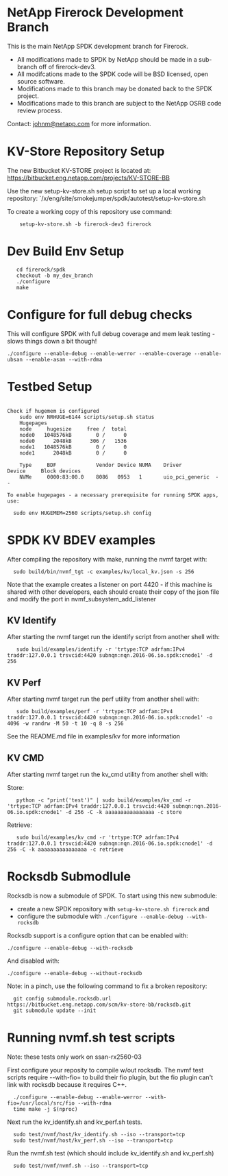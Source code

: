 # NetApp Firerock Development Branch

This is the main NetApp SPDK development branch for Firerock.

  - All modifications made to SPDK by NetApp should be made in a sub-branch off of firerock-dev3.
  - All modifcations made to the SPDK code will be BSD licensed, open source software.
  - Modifications made to this branch may be donated back to the SPDK project.
  - Modifications made to this branch are subject to the NetApp OSRB code review process.

Contact: johnm@netapp.com for more information.

# KV-Store Repository Setup

The new Bitbucket KV-STORE project is located at: https://bitbucket.eng.netapp.com/projects/KV-STORE-BB

Use the new setup-kv-store.sh setup script to set up a local working repository: `/x/eng/site/smokejumper/spdk/autotest/setup-kv-store.sh

To create a working copy of this repository use command:

```
    setup-kv-store.sh -b firerock-dev3 firerock
```

# Dev Build Env Setup

```
   cd firerock/spdk
   checkout -b my_dev_branch
   ./configure
   make
```
# Configure for full debug checks

This will configure SPDK with full debug coverage and mem leak testing - slows things down a bit though!

```
./configure --enable-debug --enable-werror --enable-coverage --enable-ubsan --enable-asan --with-rdma
```
# Testbed Setup

```

Check if hugemem is configured
    sudo env NRHUGE=6144 scripts/setup.sh status
    Hugepages
    node     hugesize     free /  total
    node0   1048576kB        0 /      0
    node0      2048kB      306 /   1536
    node1   1048576kB        0 /      0
    node1      2048kB        0 /      0

	Type     BDF             Vendor Device NUMA    Driver           Device     Block devices
	NVMe     0000:83:00.0    8086   0953   1       uio_pci_generic  -          -

To enable hugepages - a necessary prerequisite for running SPDK apps, use:

  sudo env HUGEMEM=2560 scripts/setup.sh config
```

# SPDK KV BDEV examples

After compiling the repository with make, running the nvmf target with:

```
  sudo build/bin/nvmf_tgt -c examples/kv/local_kv.json -s 256
```
Note that the example creates a listener on port 4420 - if this machine is shared with other developers, each should create their copy of
the json file and modify the port in nvmf_subsystem_add_listener

## KV Identify

After starting the nvmf target run the identify script from another shell with:

```
   sudo build/examples/identify -r 'trtype:TCP adrfam:IPv4 traddr:127.0.0.1 trsvcid:4420 subnqn:nqn.2016-06.io.spdk:cnode1' -d 256
```

## KV Perf

After starting nvmf target run the perf utility from another shell with:

```
   sudo build/examples/perf -r 'trtype:TCP adrfam:IPv4 traddr:127.0.0.1 trsvcid:4420 subnqn:nqn.2016-06.io.spdk:cnode1' -o 4096 -w randrw -M 50 -t 10 -q 8 -s 256
```

See the README.md file in examples/kv for more information

## KV CMD

After starting nvmf target run the kv\_cmd utility from another shell with:

Store:
```
   python -c "print('test')" | sudo build/examples/kv_cmd -r 'trtype:TCP adrfam:IPv4 traddr:127.0.0.1 trsvcid:4420 subnqn:nqn.2016-06.io.spdk:cnode1' -d 256 -C -k aaaaaaaaaaaaaaaa -c store
```

Retrieve:
```
   sudo build/examples/kv_cmd -r 'trtype:TCP adrfam:IPv4 traddr:127.0.0.1 trsvcid:4420 subnqn:nqn.2016-06.io.spdk:cnode1' -d 256 -C -k aaaaaaaaaaaaaaaa -c retrieve
```

# Rocksdb Submodlule

Rocksdb is now a submodule of SPDK. To start using this new submodule:

 - create a new SPDK repository with `setup-kv-store.sh firerock` and
 - configure the submodule with `./configure --enable-debug --with-rocksdb`

Rocksdb support is a configure option that can be enabled with:

```
./configure --enable-debug --with-rocksdb
```

And disabled with:

```
./configure --enable-debug --without-rocksdb
```

Note: in a pinch, use the following command to fix a broken repository:

```
  git config submodule.rocksdb.url https://bitbucket.eng.netapp.com/scm/kv-store-bb/rocksdb.git
  git submodule update --init
```

# Running nvmf.sh test scripts

Note: these tests only work on ssan-rx2560-03

First configure your reposity to compile w/out rocksdb. The nvmf test scripts require --with-fio=<path> to build their fio plugin,
but the fio plugin can't link with rocksdb because it requires C++.

```
  ./configure --enable-debug --enable-werror --with-fio=/usr/local/src/fio --with-rdma
  time make -j $(nproc)
```

Next run the kv_identify.sh and kv_perf.sh tests.

```
  sudo test/nvmf/host/kv_identify.sh --iso --transport=tcp
  sudo test/nvmf/host/kv_perf.sh --iso --transport=tcp
```

Run the nvmf.sh test (which should include kv_identify.sh and kv_perf.sh)

```
  sudo test/nvmf/nvmf.sh --iso --transport=tcp
```
